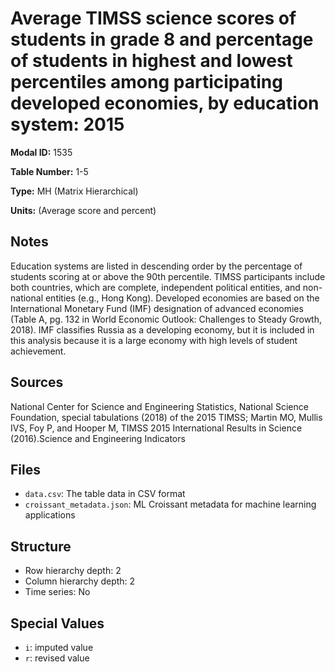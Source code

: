 # Average TIMSS science scores of students in grade 8 and percentage of students in highest and lowest percentiles among participating developed economies, by education system: 2015

**Modal ID:** 1535

**Table Number:** 1-5

**Type:** MH (Matrix Hierarchical)

**Units:** (Average score and percent)

## Notes

Education systems are listed in descending order by the percentage of students scoring at or above the 90th percentile. TIMSS participants include both countries, which are complete, independent political entities, and non-national entities (e.g., Hong Kong). Developed economies are based on the International Monetary Fund (IMF) designation of advanced economies (Table A, pg. 132 in World Economic Outlook: Challenges to Steady Growth, 2018). IMF classifies Russia as a developing economy, but it is included in this analysis because it is a large economy with high levels of student achievement.

## Sources

National Center for Science and Engineering Statistics, National Science Foundation, special tabulations (2018) of the 2015 TIMSS; Martin MO, Mullis IVS, Foy P, and Hooper M, TIMSS 2015 International Results in Science (2016).Science and Engineering Indicators

## Files

- `data.csv`: The table data in CSV format
- `croissant_metadata.json`: ML Croissant metadata for machine learning applications

## Structure

- Row hierarchy depth: 2
- Column hierarchy depth: 2
- Time series: No

## Special Values

- `i`: imputed value
- `r`: revised value

